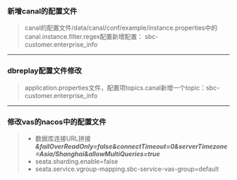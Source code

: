 
### 新增canal的配置文件
> canal的配置文件/data/canal/conf/example/instance.properties中的canal.instance.filter.regex配置新增配置：
sbc-customer.enterprise_info

---

### dbreplay配置文件修改
> application.properties文件，配置项topics.canal新增一个topic：sbc-customer.enterprise_info

---

### 修改vas的nacos中的配置文件
> - 数据库连接URL拼接 ***&failOverReadOnly=false&connectTimeout=0&serverTimezone=Asia/Shanghai&allowMultiQueries=true***
> - seata.sharding.enable=false
> - seata.service.vgroup-mapping.sbc-service-vas-group=default